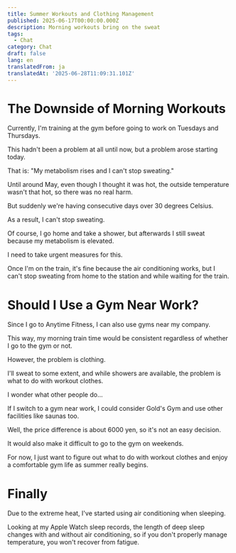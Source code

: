```yaml
---
title: Summer Workouts and Clothing Management
published: 2025-06-17T00:00:00.000Z
description: Morning workouts bring on the sweat
tags:
  - Chat
category: Chat
draft: false
lang: en
translatedFrom: ja
translatedAt: '2025-06-28T11:09:31.101Z'
---
```

# The Downside of Morning Workouts

Currently, I'm training at the gym before going to work on Tuesdays and Thursdays.

This hadn't been a problem at all until now, but a problem arose starting today.

That is: "My metabolism rises and I can't stop sweating."

Until around May, even though I thought it was hot, the outside temperature wasn't that hot, so there was no real harm.

But suddenly we're having consecutive days over 30 degrees Celsius.

As a result, I can't stop sweating.

Of course, I go home and take a shower, but afterwards I still sweat because my metabolism is elevated.

I need to take urgent measures for this.

Once I'm on the train, it's fine because the air conditioning works, but I can't stop sweating from home to the station and while waiting for the train.

# Should I Use a Gym Near Work?

Since I go to Anytime Fitness, I can also use gyms near my company.

This way, my morning train time would be consistent regardless of whether I go to the gym or not.

However, the problem is clothing.

I'll sweat to some extent, and while showers are available, the problem is what to do with workout clothes.

I wonder what other people do...

If I switch to a gym near work, I could consider Gold's Gym and use other facilities like saunas too.

Well, the price difference is about 6000 yen, so it's not an easy decision.

It would also make it difficult to go to the gym on weekends.

For now, I just want to figure out what to do with workout clothes and enjoy a comfortable gym life as summer really begins.

# Finally

Due to the extreme heat, I've started using air conditioning when sleeping.

Looking at my Apple Watch sleep records, the length of deep sleep changes with and without air conditioning, so if you don't properly manage temperature, you won't recover from fatigue.

